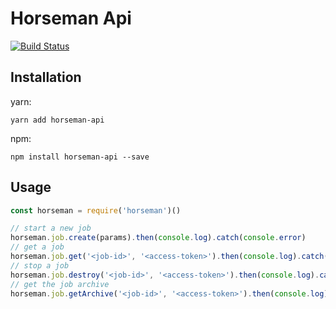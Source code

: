 # Horseman Api

[![Build Status](https://travis-ci.org/dylanjha/horseman-api.svg?branch=master)](https://travis-ci.org/dylanjha/horseman-api)

## Installation

yarn:

```
yarn add horseman-api
```

npm:

```
npm install horseman-api --save
```


## Usage

```javascript
const horseman = require('horseman')()

// start a new job
horseman.job.create(params).then(console.log).catch(console.error)
// get a job
horseman.job.get('<job-id>', '<access-token>').then(console.log).catch(console.error)
// stop a job
horseman.job.destroy('<job-id>', '<access-token>').then(console.log).catch(console.error)
// get the job archive
horseman.job.getArchive('<job-id>', '<access-token>').then(console.log).catch(console.error)
```
